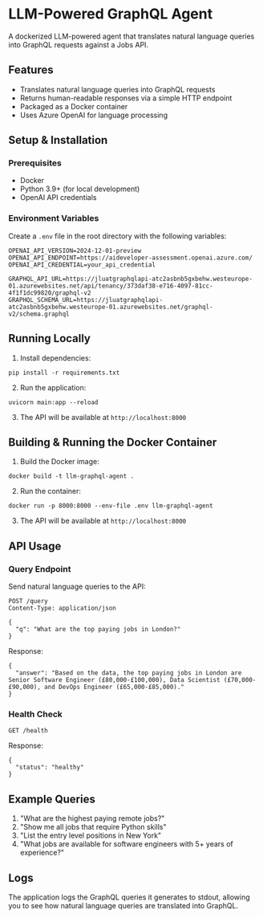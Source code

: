 # LLM-Powered GraphQL Agent

A dockerized LLM-powered agent that translates natural language queries into GraphQL requests against a Jobs API.

## Features

- Translates natural language queries into GraphQL requests
- Returns human-readable responses via a simple HTTP endpoint
- Packaged as a Docker container
- Uses Azure OpenAI for language processing

## Setup & Installation

### Prerequisites

- Docker
- Python 3.9+ (for local development)
- OpenAI API credentials

### Environment Variables

Create a `.env` file in the root directory with the following variables:

```
OPENAI_API_VERSION=2024-12-01-preview
OPENAI_API_ENDPOINT=https://aideveloper-assessment.openai.azure.com/
OPENAI_API_CREDENTIAL=your_api_credential

GRAPHQL_API_URL=https://jluatgraphqlapi-atc2asbnb5gxbehw.westeurope-01.azurewebsites.net/api/tenancy/373daf38-e716-4097-81cc-4f1f1dc99820/graphql-v2
GRAPHQL_SCHEMA_URL=https://jluatgraphqlapi-atc2asbnb5gxbehw.westeurope-01.azurewebsites.net/graphql-v2/schema.graphql
```

## Running Locally

1. Install dependencies:
```
pip install -r requirements.txt
```

2. Run the application:
```
uvicorn main:app --reload
```

3. The API will be available at `http://localhost:8000`

## Building & Running the Docker Container

1. Build the Docker image:
```
docker build -t llm-graphql-agent .
```

2. Run the container:
```
docker run -p 8000:8000 --env-file .env llm-graphql-agent
```

3. The API will be available at `http://localhost:8000`

## API Usage

### Query Endpoint

Send natural language queries to the API:

```
POST /query
Content-Type: application/json

{
  "q": "What are the top paying jobs in London?"
}
```

Response:

```
{
  "answer": "Based on the data, the top paying jobs in London are Senior Software Engineer (£80,000-£100,000), Data Scientist (£70,000-£90,000), and DevOps Engineer (£65,000-£85,000)."
}
```

### Health Check

```
GET /health
```

Response:

```
{
  "status": "healthy"
}
```

## Example Queries

1. "What are the highest paying remote jobs?"
2. "Show me all jobs that require Python skills"
3. "List the entry level positions in New York"
4. "What jobs are available for software engineers with 5+ years of experience?"

## Logs

The application logs the GraphQL queries it generates to stdout, allowing you to see how natural language queries are translated into GraphQL.